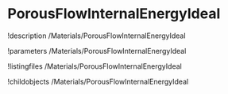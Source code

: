 <!-- MOOSE Documentation Stub: Remove this when content is added. -->

# PorousFlowInternalEnergyIdeal
!description /Materials/PorousFlowInternalEnergyIdeal

!parameters /Materials/PorousFlowInternalEnergyIdeal

!listingfiles /Materials/PorousFlowInternalEnergyIdeal

!childobjects /Materials/PorousFlowInternalEnergyIdeal
